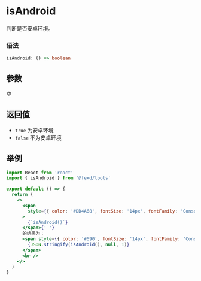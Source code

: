# isAndroid

判断是否安卓环境。

### 语法

```ts
isAndroid: () => boolean
```

## 参数

空

## 返回值

- `true` 为安卓环境
- `false` 不为安卓环境

## 举例

```jsx
import React from 'react'
import { isAndroid } from '@fexd/tools'

export default () => {
  return (
    <>
      <span
        style={{ color: '#DD4A68', fontSize: '14px', fontFamily: 'Consolas' }}
      >
        {`isAndroid()`}
      </span>{' '}
      的结果为：
      <span style={{ color: '#690', fontSize: '14px', fontFamily: 'Consolas' }}>
        {JSON.stringify(isAndroid(), null, 1)}
      </span>
      <br />
    </>
  )
}
```
